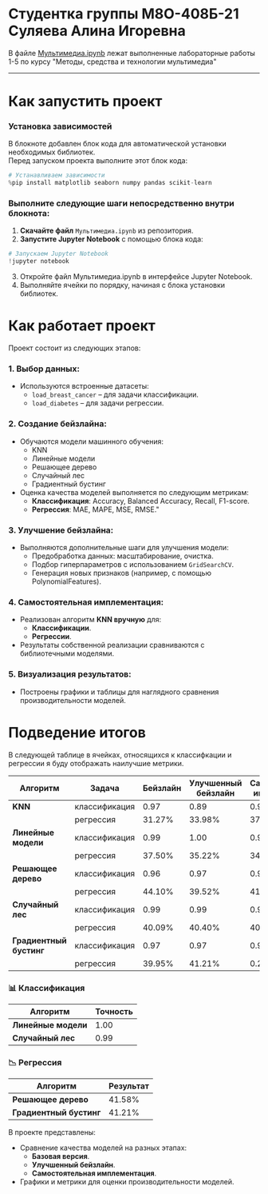 # Студентка группы М8О-408Б-21 Суляева Алина Игоревна

В файле [Мультимедиа.ipynb](https://github.com/lesopylka/AI-DA/blob/main/%D0%9C%D1%83%D0%BB%D1%8C%D1%82%D0%B8%D0%BC%D0%B5%D0%B4%D0%B8%D0%B0.ipynb) лежат выполненные лабораторные работы 1-5 по курсу "Методы, средства и технологии мультимедиа"

---
#  Как запустить проект

### Установка зависимостей
В блокноте добавлен блок кода для автоматической установки необходимых библиотек.  
Перед запуском проекта выполните этот блок кода:

```python
# Устанавливаем зависимости
%pip install matplotlib seaborn numpy pandas scikit-learn
```
### Выполните следующие шаги **непосредственно внутри блокнота**:

1. **Скачайте файл** `Мультимедиа.ipynb` из репозитория.  
2. **Запустите Jupyter Notebook** с помощью блока кода:

```python
# Запускаем Jupyter Notebook
!jupyter notebook
```

3. Откройте файл Мультимедиа.ipynb в интерфейсе Jupyter Notebook.
4. Выполняйте ячейки по порядку, начиная с блока установки библиотек.

# Как работает проект

Проект состоит из следующих этапов:

### 1. **Выбор данных**:
- Используются встроенные датасеты:
   - `load_breast_cancer` – для задачи классификации.
   - `load_diabetes` – для задачи регрессии.

### 2. **Создание бейзлайна**:
- Обучаются модели машинного обучения:
   - KNN
   - Линейные модели
   - Решающее дерево
   - Случайный лес
   - Градиентный бустинг
- Оценка качества моделей выполняется по следующим метрикам:
    - **Классификация**: Accuracy, Balanced Accuracy, Recall, F1-score.
    -  **Регрессия**: MAE, MAPE, MSE, RMSE."
  

### 3. **Улучшение бейзлайна**:
- Выполняются дополнительные шаги для улучшения модели:
   - Предобработка данных: масштабирование, очистка.
   - Подбор гиперпараметров с использованием `GridSearchCV`.
   - Генерация новых признаков (например, с помощью PolynomialFeatures).

### 4. **Самостоятельная имплементация**:
- Реализован алгоритм **KNN вручную** для:
   - **Классификации**.
   - **Регрессии**.
- Результаты собственной реализации сравниваются с библиотечными моделями.

### 5. **Визуализация результатов**:
- Построены графики и таблицы для наглядного сравнения производительности моделей.
  
# Подведение итогов

В следующей таблице в ячейках, относящихся к классифкации и регрессии я буду отображать наилучшие метрики. 

| Алгоритм               | Задача             | Бейзлайн       | Улучшенный бейзлайн | Самостоятельная имплементация |
|------------------------|--------------------|---------------|---------------------|--------------------------------|
| **KNN**               | классификация      | 0.97          | 0.89                | 0.92                           |
|                        | регрессия         | 31.27%        | 33.98%              | 37.80%                         |
| **Линейные модели**   | классификация      | 0.99          | 1.00                | 0.99                           |
|                        | регрессия         | 37.50%         | 35.22%               | 34.55%                          |
| **Решающее дерево**   | классификация      | 0.96          | 0.97                | 0.96                           |
|                        | регрессия         | 44.10%         | 39.52%               | 41.58%                          |
| **Случайный лес**     | классификация      | 0.99          | 0.99                | 0.99                           |
|                        | регрессия         | 40.09%         | 40.40%               | 40.09%                          |
| **Градиентный бустинг**| классификация      | 0.97          | 0.97                | 0.97                           |
|                        | регрессия         | 39.95%         | 41.21%               | 0.20%                           |


### 📊 **Классификация** 
| **Алгоритм**          | **Точность**  |
|------------------------|--------------|
| **Линейные модели**   | 1.00         |
| **Случайный лес**     | 0.99         |

### 📉 **Регрессия** 
| **Алгоритм**          | **Результат**         |
|------------------------|-----------------------|
| **Решающее дерево**   | 41.58%  |
| **Градиентный бустинг**| 41.21%      |



В проекте представлены:
- Сравнение качества моделей на разных этапах:
   - **Базовая версия**.
   - **Улучшенный бейзлайн**.
   - **Самостоятельная имплементация**.
- Графики и метрики для оценки производительности моделей.
